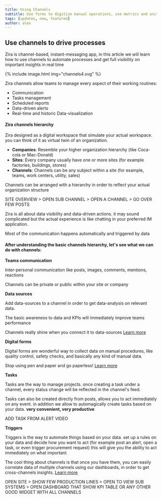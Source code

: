 ```yaml
---
title: Using Channels
subtitle: Use forms to digitize manual operations, use metrics and unit of measures in order to trigger alerts and visualize your data
tags: [updates, new, featured]
author: alex
---
```



## Use channels to drive processes

Zira is channel-based, instant-messaging app, in this article we will learn how to use channels to automate processes and get full visibility on important insights in real time

{% include image.html img="channels4.svg" %}

Zira channels allow teams to manage every aspect of their working routines:
- Communication
- Tasks management
- Scheduled reports
- Data-driven alerts
- Real-time and historic Data-visualization 

#### Zira channels hierarchy

Zira designed as a digital workspace that simulate your actual workspace. you can think of it as virtual twin of an organization.

- **Companies**: Resemble your higher organization hierarchy (like Coca-cola or Mac-Donald)
- **Sites**: Every company usually have one or more sites (for example factories, buildings, stores)
- **Channels**: Channels can be any subject within a site (for example, teams, work centers, utility, sales)

Channels can be arranged with a hierarchy in order to reflect your actual organization structure

SITE OVERVIEW > OPEN SUB CHANNEL > OPEN A CHANNEL > GO OVER FEW POSTS



Zira is all about data visibility and data-driven actions. it may sound complicated but the actual experience is like chatting in your preferred IM application.

Most of the communication happens automatically and triggered by data

#### After understanding the basic channels hierarchy, let's see what we can do with channels:


**Teams communication**

Inter-personal communication like posts, images, comments, mentions, reactions

Channels can be private or public within your site or company

**Data sources** 

Add data-sources to a channel in order to get data-analysis on relevant data. 

The basic awareness to data and KPIs will immediately improve teams performance

Channels really shine when you connect it to data-sources   [Learn more](../_docs/data-sources/introduction.md)


**Digital forms**

Digital forms are wonderful way to collect data on manual procedures, like quality control, safety checks, and basically any kind of manual data. 

Stop using pen and paper and go paperless!  [Learn more](../_docs/data-sources/forms.md)

**Tasks**

Tasks are the way to manage projects. once creating a task under a channel, every status change will be reflected in the channel's feed. 

Tasks can also be created directly from posts, allows you to act immediately on any event. in addition we allow to automagically create tasks based on your data. **very convenient, very productive**

ADD TASK FROM ALERT VIDEO

**Triggers**

Triggers is the way to automate things based on your data. set up a rules on your data and decide how you want to act (for example post an alert, open a task, or even trigger procurement request) this will give you the ability to act immediately on what important  

The cool thing about channels is that once you have them, you can easily correlate data of multiple channels using our dashboards, in order to get cross-channels insights.
[Learn more](../_docs/data-sources/triggers.md)

OPEN SITE > SHOW FEW PRODUCTION LINES > OPEN TO VIEW SUB SYSTEMS > OPEN DASHBOARD THAT SHOW KPI TABLE OR ANY OTHER GOOD WIDGET WITH ALL CHANNELS






